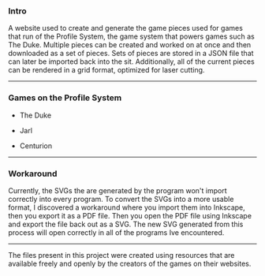 ### Intro

A website used to create and generate the game pieces used for games that run of the Profile System, the game system that powers games such as The Duke. Multiple pieces can be created and worked on at once and then downloaded as a set of pieces. Sets of pieces are stored in a JSON file that can later be imported back into the sit. Additionally, all of the current pieces can be rendered in a grid format, optimized for laser cutting.

***

### Games on the Profile System

*   &#x20;The Duke

*   &#x20;Jarl&#x20;

*   Centurion

***

### Workaround

Currently, the SVGs the are generated by the program won't import correctly into every program. To convert the SVGs into a more usable format, I discovered a workaround where you import them into Inkscape, then you export it as a PDF file. Then you open the PDF file using Inkscape and export the file back out as a SVG. The new SVG generated from this process will open correctly in all of the programs Ive encountered.

***

The files present in this project were created using resources that are available freely and openly by the creators of the games on their websites.
